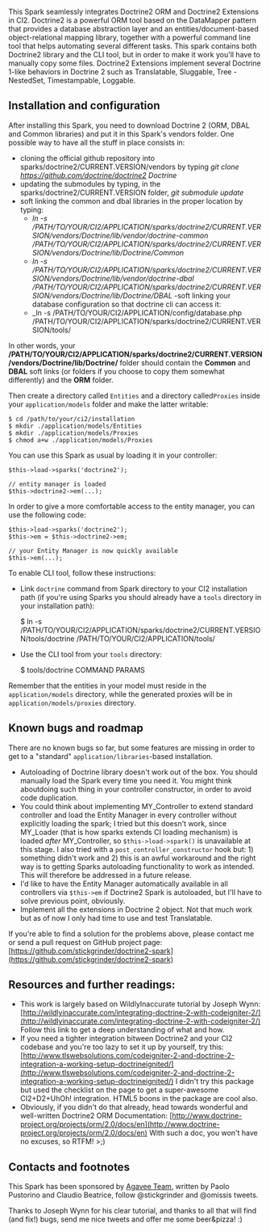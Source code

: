 This Spark seamlessly integrates Doctrine2 ORM and Doctrine2 Extensions in CI2.
Doctrine2 is a powerful ORM tool based on the DataMapper pattern that provides a database abstraction layer and an entities/document-based object-relational mapping library, together with a powerful command line tool that helps automating several different tasks.
This spark contains both Doctrine2 library and the CLI tool, but in order to make it work you'll have to manually copy some files.
Doctrine2 Extensions implement several Doctrine 1-like behaviors in Doctrine 2 such as Translatable, Sluggable, Tree - NestedSet, Timestampable, Loggable.

## Installation and configuration

After installing this Spark, you need to download Doctrine 2 (ORM, DBAL and Common libraries) and put it in this Spark's vendors folder.
One possible way to have all the stuff in place consists in:

- cloning the official github repository into sparks/doctrine2/CURRENT.VERSION/vendors by typing _git clone https://github.com/doctrine/doctrine2 Doctrine_
- updating the submodules by typing, in the sparks/doctrine2/CURRENT.VERSION folder, _git submodule update_
- soft linking the common and dbal libraries in the proper location by typing:
  - _ln -s /PATH/TO/YOUR/CI2/APPLICATION/sparks/doctrine2/CURRENT.VERSION/vendors/Doctrine/lib/vendor/doctrine-common /PATH/TO/YOUR/CI2/APPLICATION/sparks/doctrine2/CURRENT.VERSION/vendors/Doctrine/lib/Doctrine/Common_
  - _ln -s /PATH/TO/YOUR/CI2/APPLICATION/sparks/doctrine2/CURRENT.VERSION/vendors/Doctrine/lib/vendor/doctrine-dbal /PATH/TO/YOUR/CI2/APPLICATION/sparks/doctrine2/CURRENT.VERSION/vendors/Doctrine/lib/Doctrine/DBAL_
-soft linking your database configuration so that doctrine cli can access it:
  - _ln -s /PATH/TO/YOUR/CI2/APPLICATION/config/database.php /PATH/TO/YOUR/CI2/APPLICATION/sparks/doctrine2/CURRENT.VERSION/tools/

In other words, your **/PATH/TO/YOUR/CI2/APPLICATION/sparks/doctrine2/CURRENT.VERSION/vendors/Doctrine/lib/Doctrine/** folder should contain the **Common** and **DBAL** soft links (or folders if you choose to copy them somewhat differently) and the **ORM** folder.

Then create a directory called `Entities` and a directory called`Proxies` inside your `application/models` folder and make the latter writable:

    $ cd /path/to/your/ci2/installation
    $ mkdir ./application/models/Entities
    $ mkdir ./application/models/Proxies
    $ chmod a+w ./application/models/Proxies

You can use this Spark as usual by loading it in your controller:

    $this->load->sparks('doctrine2');

    // entity manager is loaded
    $this->doctrine2->em(...);

In order to give a more comfortable access to the entity manager, you can use the following code:

    $this->load->sparks('doctrine2');
    $this->em = $this->doctrine2->em;

    // your Entity Manager is now quickly available
    $this->em(...);

To enable CLI tool, follow these instructions:

- Link `doctrine` command from Spark directory to your CI2 installation path (if you're using Sparks you should already have a `tools` directory in your installation path):

    $ ln -s /PATH/TO/YOUR/CI2/APPLICATION/sparks/doctrine2/CURRENT.VERSION/tools/doctrine /PATH/TO/YOUR/CI2/APPLICATION/tools/

- Use the CLI tool from your `tools` directory:

    $ tools/doctrine COMMAND PARAMS

Remember that the entities in your model must reside in the `application/models` directory, while the generated proxies will be in `application/models/proxies` directory.

## Known bugs and roadmap

There are no known bugs so far, but some features are missing in order to get to a "standard" `application/libraries`-based installation.

* Autoloading of Doctrine library doesn't work out of the box. You should manually load the Spark every time you need it. You might think aboutdoing such thing in your controller constructor, in order to avoid code duplication.
* You could think about implementing MY_Controller to extend standard controller and load the Entity Manager in every controller without explicitly loading the spark; I tried but this doesn't work, since MY_Loader (that is how sparks extends CI loading mechanism) is loaded *after* MY_Controller, so `$this->load->spark()` is unavailable at this stage. I also tried with a `post_controller_constructor` hook but: 1) something didn't work and 2) this is an awful workaround and the right way is to getting Sparks autoloading functionality to work as intended. This will therefore be addressed in a future release.
* I'd like to have the Entity Manager automatically available in all controllers via `$this->em` if Doctrine2 Spark is autoloaded, but I'll have to solve previous point, obviously.
* Implement all the extensions in Doctrine 2 object. Not that much work but as of now I only had time to use and test Translatable.

If you're able to find a solution for the problems above, please contact me or send a pull request on GitHub project page:
[https://github.com/stickgrinder/doctrine2-spark](https://github.com/stickgrinder/doctrine2-spark)

## Resources and further readings:

* This work is largely based on WildlyInaccurate tutorial by Joseph Wynn: [http://wildlyinaccurate.com/integrating-doctrine-2-with-codeigniter-2/](http://wildlyinaccurate.com/integrating-doctrine-2-with-codeigniter-2/)
Follow this link to get a deep understanding of what and how.
* If you need a tighter integration bitween Doctrine2 and your CI2 codebase and you're too lazy to set it up by yourself, try this: [http://www.tlswebsolutions.com/codeigniter-2-and-doctrine-2-integration-a-working-setup-doctrineignited/](http://www.tlswebsolutions.com/codeigniter-2-and-doctrine-2-integration-a-working-setup-doctrineignited/)
I didn't try this package but used the checklist on the page to get a super-awesome CI2+D2+UhOh! integration. HTML5 boons in the package are cool also.
* Obviously, if you didn't do that already, head towards wonderful and well-written Doctrine2 ORM Documentation: [http://www.doctrine-project.org/projects/orm/2.0/docs/en](http://www.doctrine-project.org/projects/orm/2.0/docs/en)
With such a doc, you won't have no excuses, so RTFM! >;)

## Contacts and footnotes

This Spark has been sponsored by [Agavee Team](http://www.agavee.com), written by Paolo Pustorino and Claudio Beatrice, follow @stickgrinder and @omissis tweets.

Thanks to Joseph Wynn for his clear tutorial, and thanks to all that will find (and fix!) bugs, send me nice tweets and offer me some beer&pizza! :)